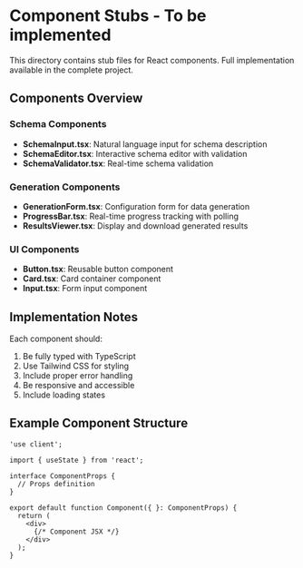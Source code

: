 # Component Stubs - To be implemented

This directory contains stub files for React components.
Full implementation available in the complete project.

## Components Overview

### Schema Components
- **SchemaInput.tsx**: Natural language input for schema description
- **SchemaEditor.tsx**: Interactive schema editor with validation
- **SchemaValidator.tsx**: Real-time schema validation

### Generation Components
- **GenerationForm.tsx**: Configuration form for data generation
- **ProgressBar.tsx**: Real-time progress tracking with polling
- **ResultsViewer.tsx**: Display and download generated results

### UI Components
- **Button.tsx**: Reusable button component
- **Card.tsx**: Card container component
- **Input.tsx**: Form input component

## Implementation Notes

Each component should:
1. Be fully typed with TypeScript
2. Use Tailwind CSS for styling
3. Include proper error handling
4. Be responsive and accessible
5. Include loading states

## Example Component Structure

```tsx
'use client';

import { useState } from 'react';

interface ComponentProps {
  // Props definition
}

export default function Component({ }: ComponentProps) {
  return (
    <div>
      {/* Component JSX */}
    </div>
  );
}
```
